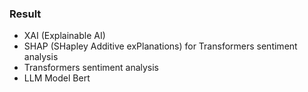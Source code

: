 ### Result
* XAI (Explainable AI)
* SHAP (SHapley Additive exPlanations) for Transformers sentiment analysis
* Transformers sentiment analysis
* LLM Model Bert

<img src='' />


